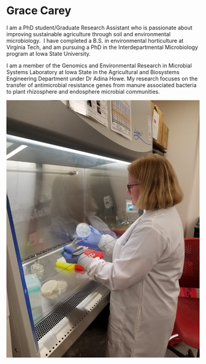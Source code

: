 # Grace Carey

I am a PhD student/Graduate Research Assistant who is passionate about improving sustainable agriculture through soil and environmental microbiology.  I have completed a B.S. in environmental horticulture at Virginia Tech, and am pursuing a PhD in the Interdepartmental Microbiology program at Iowa State University.

I am a member of the Genomics and Environmental Research in Microbial Systems Laboratory at Iowa State in the Agricultural and Biosystems Engineering Department under Dr Adina Howe. My research focuses on the transfer of antimicrobial resistance genes from manure associated bacteria to plant rhizosphere and endosphere microbial communities.

![lab](lab.jpg)


